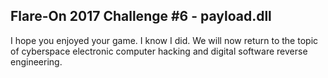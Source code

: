 ## Flare-On 2017 Challenge #6 - payload.dll

I hope you enjoyed your game. I know I did. We
will now return to the topic of cyberspace
electronic computer hacking and digital software
reverse engineering.


